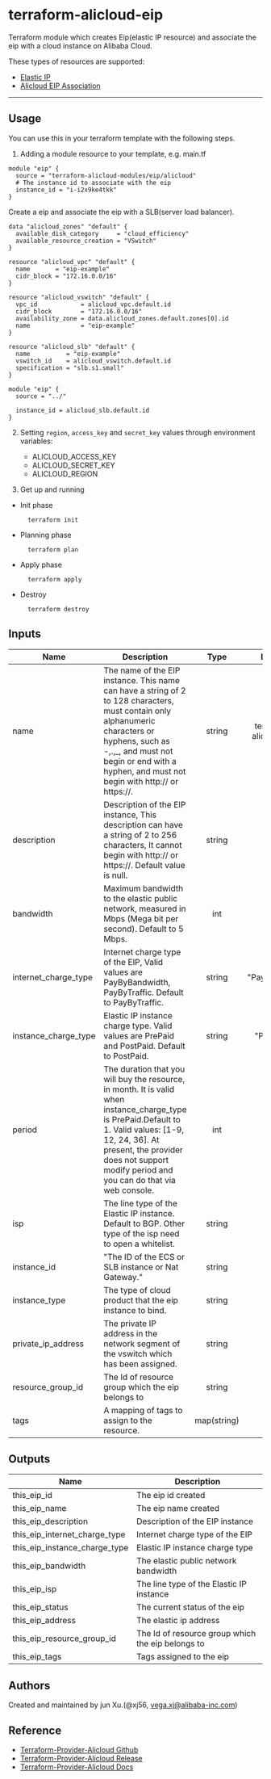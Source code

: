 # terraform-alicloud-eip
Terraform module which creates Eip(elastic IP resource) and associate the eip with a cloud instance on Alibaba Cloud.

These types of resources are supported:

* [Elastic IP ](https://www.terraform.io/docs/providers/alicloud/r/eip.html)
* [Alicloud EIP Association](https://www.terraform.io/docs/providers/alicloud/r/eip_association.html)
----------------------

Usage
-----
You can use this in your terraform template with the following steps.

1. Adding a module resource to your template, e.g. main.tf

```hcl
module "eip" {
  source = "terraform-alicloud-modules/eip/alicloud"
  # The instance id to associate with the eip
  instance_id = "i-i2x9ke4tkk"
}
```

Create a eip and associate the eip with a SLB(server load balancer).
```hcl
data "alicloud_zones" "default" {
  available_disk_category     = "cloud_efficiency"
  available_resource_creation = "VSwitch"
}

resource "alicloud_vpc" "default" {
  name       = "eip-example"
  cidr_block = "172.16.0.0/16"
}

resource "alicloud_vswitch" "default" {
  vpc_id            = alicloud_vpc.default.id
  cidr_block        = "172.16.0.0/16"
  availability_zone = data.alicloud_zones.default.zones[0].id
  name              = "eip-example"
}

resource "alicloud_slb" "default" {
  name          = "eip-example"
  vswitch_id    = alicloud_vswitch.default.id
  specification = "slb.s1.small"
}

module "eip" {
  source = "../"

  instance_id = alicloud_slb.default.id
}
```

2. Setting `region`, `access_key` and `secret_key` values through environment variables:

    - ALICLOUD_ACCESS_KEY
    - ALICLOUD_SECRET_KEY
    - ALICLOUD_REGION

3. Get up and running

* Init phase

        terraform init

* Planning phase

        terraform plan

* Apply phase

        terraform apply

* Destroy

        terraform destroy

## Inputs

| Name | Description | Type | Default | Required |
|------|-------------|:----:|:-----:|:-----:|
| name  | The name of the EIP instance. This name can have a string of 2 to 128 characters, must contain only alphanumeric characters or hyphens, such as -,.,_, and must not begin or end with a hyphen, and must not begin with http:// or https://. | string  | terraform-alicloud-eip  | no |
| description  | Description of the EIP instance, This description can have a string of 2 to 256 characters, It cannot begin with http:// or https://. Default value is null. | string  |""|   no  |
|bandwidth|Maximum bandwidth to the elastic public network, measured in Mbps (Mega bit per second). Default to 5 Mbps.|int|5|no|
|internet_charge_type|Internet charge type of the EIP, Valid values are PayByBandwidth, PayByTraffic. Default to PayByTraffic.|string|"PayByTraffic"|no|
|instance_charge_type|Elastic IP instance charge type. Valid values are PrePaid and PostPaid. Default to PostPaid.|string|"PostPaid"|no|
|period|The duration that you will buy the resource, in month. It is valid when instance_charge_type is PrePaid.Default to 1. Valid values: [1-9, 12, 24, 36]. At present, the provider does not support modify period and you can do that via web console.|int|1|no|
|isp|The line type of the Elastic IP instance. Default to BGP. Other type of the isp need to open a whitelist.|string|"BGP"|no|
|instance_id|"The ID of the ECS or SLB instance or Nat Gateway."|string|   |yes|
|instance_type|The type of cloud product that the eip instance to bind.|string|""|no|
|private_ip_address|The private IP address in the network segment of the vswitch which has been assigned.|string|""|no|
|resource_group_id| The Id of resource group which the eip belongs to |string|""|no|
|tags| A mapping of tags to assign to the resource. |map(string)|{}|no|

## Outputs

| Name | Description |
|------|-------------|
| this_eip_id  | The eip id created  |
| this_eip_name  | The eip name created  |
| this_eip_description  | Description of the EIP instance  |
| this_eip_internet_charge_type|Internet charge type of the EIP|
| this_eip_instance_charge_type|Elastic IP instance charge type|
| this_eip_bandwidth|The elastic public network bandwidth |
| this_eip_isp |The line type of the Elastic IP instance |
| this_eip_status| The current status of the eip | 
| this_eip_address| The elastic ip address |
| this_eip_resource_group_id| The Id of resource group which the eip belongs to |
| this_eip_tags | Tags assigned to the eip|

Authors
---------
Created and maintained by jun Xu.(@xj56, vega.xj@alibaba-inc.com)

Reference
---------
* [Terraform-Provider-Alicloud Github](https://github.com/terraform-providers/terraform-provider-alicloud)
* [Terraform-Provider-Alicloud Release](https://releases.hashicorp.com/terraform-provider-alicloud/)
* [Terraform-Provider-Alicloud Docs](https://www.terraform.io/docs/providers/alicloud/index.html)

